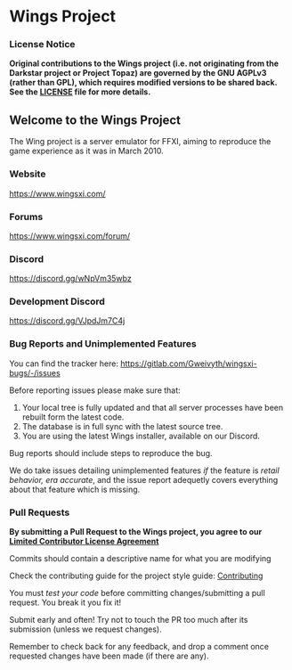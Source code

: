 # Wings Project

### License Notice
**Original contributions to the Wings project (i.e. not originating from the Darkstar project or Project Topaz) are governed by the GNU AGPLv3 (rather than GPL), which requires modified versions to be shared back. See the [LICENSE](LICENSE) file for more details.**

## Welcome to the Wings Project
The Wing project is a server emulator for FFXI, aiming to reproduce the game experience as it was in March 2010.

### Website
https://www.wingsxi.com/

### Forums
https://www.wingsxi.com/forum/

### Discord
https://discord.gg/wNpVm35wbz

### Development Discord
https://discord.gg/VJpdJm7C4j

### Bug Reports and Unimplemented Features
You can find the tracker here: https://gitlab.com/Gweivyth/wingsxi-bugs/-/issues

Before reporting issues please make sure that:
1. Your local tree is fully updated and that all server processes have been rebuilt form the latest code.
2. The database is in full sync with the latest source tree.
3. You are using the latest Wings installer, available on our Discord.

Bug reports should include steps to reproduce the bug.

We do take issues detailing unimplemented features _if_ the feature is _retail behavior, era accurate_, and the issue report adequetly covers everything about that feature which is missing.

### Pull Requests
**By submitting a Pull Request to the Wings project, you agree to our [Limited Contributor License Agreement](CONTRIBUTOR_AGREEMENT.md)**

Commits should contain a descriptive name for what you are modifying

Check the contributing guide for the project style guide: [Contributing](CONTRIBUTING.md)

You must *test your code* before committing changes/submitting a pull request. You break it you fix it!

Submit early and often! Try not to touch the PR too much after its submission (unless we request changes).

Remember to check back for any feedback, and drop a comment once requested changes have been made (if there are any).
